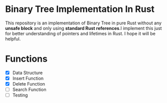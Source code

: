 # Binary Tree Implementation In Rust
This repository is an implementation of Binary Tree in pure Rust without any **unsafe block** and only using **standard Rust references**.I implement this just for better understanding of pointers and lifetimes in Rust. I hope it will be helpful.
# Functions
- [x] Data Structure
- [x] Insert Function
- [x] Delete Function
- [ ] Search Function
- [ ] Testing
